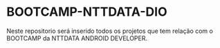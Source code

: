 # BOOTCAMP-NTTDATA-DIO


Neste repositorio será inserido todos os projetos que tem relação com o BOOTCAMP da NTTDATA ANDROID DEVELOPER.
